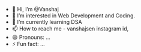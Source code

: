 - 👋 Hi, I’m @Vanshaj
- 👀 I’m interested in Web Development and Coding.
- 🌱 I’m currently learning DSA
- 📫 How to reach me - vanshajsen instagram id,
- 😄 Pronouns: ...
- ⚡ Fun fact: ...

<!---
Vanshaj16/Vanshaj16 is a ✨ special ✨ repository because its `README.md` (this file) appears on your GitHub profile.
You can click the Preview link to take a look at your changes.
--->
